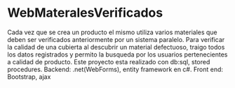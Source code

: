 # WebMateralesVerificados
Cada vez que se crea un producto el mismo utiliza varios materiales que deben ser verificados anteriormente por un sistema paralelo. Para verificar la calidad de una cubierta al descubrir un material defectuoso, traigo todos los datos registrados y permito la busqueda por los usuarios pertenecientes a calidad de producto. Este proyecto esta realizado con db:sql, stored procedures. Backend: .net(WebForms), entity framework en c#. Front end: Bootstrap, ajax
